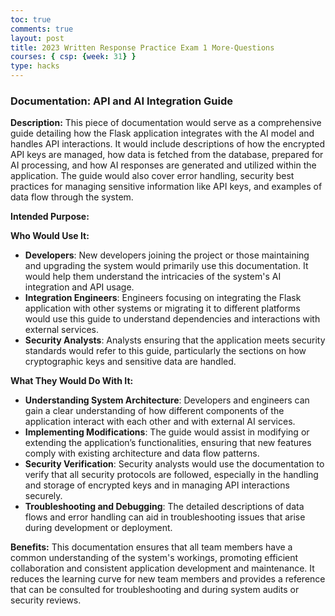 ```yaml
---
toc: true
comments: true
layout: post
title: 2023 Written Response Practice Exam 1 More-Questions
courses: { csp: {week: 31} }
type: hacks
---
```


### Documentation: API and AI Integration Guide

**Description:**
This piece of documentation would serve as a comprehensive guide detailing how the Flask application integrates with the AI model and handles API interactions. It would include descriptions of how the encrypted API keys are managed, how data is fetched from the database, prepared for AI processing, and how AI responses are generated and utilized within the application. The guide would also cover error handling, security best practices for managing sensitive information like API keys, and examples of data flow through the system.

**Intended Purpose:**

**Who Would Use It:**
- **Developers**: New developers joining the project or those maintaining and upgrading the system would primarily use this documentation. It would help them understand the intricacies of the system's AI integration and API usage.
- **Integration Engineers**: Engineers focusing on integrating the Flask application with other systems or migrating it to different platforms would use this guide to understand dependencies and interactions with external services.
- **Security Analysts**: Analysts ensuring that the application meets security standards would refer to this guide, particularly the sections on how cryptographic keys and sensitive data are handled.

**What They Would Do With It:**
- **Understanding System Architecture**: Developers and engineers can gain a clear understanding of how different components of the application interact with each other and with external AI services.
- **Implementing Modifications**: The guide would assist in modifying or extending the application’s functionalities, ensuring that new features comply with existing architecture and data flow patterns.
- **Security Verification**: Security analysts would use the documentation to verify that all security protocols are followed, especially in the handling and storage of encrypted keys and in managing API interactions securely.
- **Troubleshooting and Debugging**: The detailed descriptions of data flows and error handling can aid in troubleshooting issues that arise during development or deployment.

**Benefits:**
This documentation ensures that all team members have a common understanding of the system's workings, promoting efficient collaboration and consistent application development and maintenance. It reduces the learning curve for new team members and provides a reference that can be consulted for troubleshooting and during system audits or security reviews.